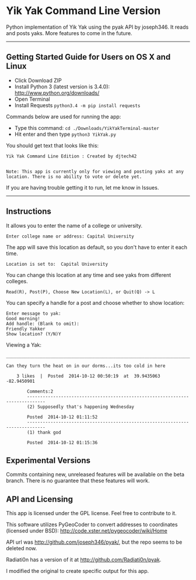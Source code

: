 Yik Yak Command Line Version
==============

Python implementation of Yik Yak using the pyak API by joseph346. It reads and posts yaks. More features to come in the future.

--------------------------------------------------------------------------------------
## Getting Started Guide for Users on OS X and Linux

- Click Download ZIP
- Install Python 3 (latest version is 3.4.0): http://www.python.org/downloads/
- Open Terminal
- Install Requests ```python3.4 -m pip install requests```

Commands below are used for running the app:
- Type this command: ```cd ./Downloads/YikYakTerminal-master```
- Hit enter and then type ```python3 YikYak.py```

You should get text that looks like this:

    Yik Yak Command Line Edition : Created by djtech42
    
    
    Note: This app is currently only for viewing and posting yaks at any location. There is no ability to vote or delete yet.

If you are having trouble getting it to run, let me know in Issues.

--------------------------------------------------------------------------------------

## Instructions

It allows you to enter the name of a college or university.

```Enter college name or address: Capital University ```

The app will save this location as default, so you don't have to enter it each time. 

```Location is set to:  Capital University ```

You can change this location at any time and see yaks from different colleges.

```Read(R), Post(P), Choose New Location(L), or Quit(Q) -> L```

You can specify a handle for a post and choose whether to show location:

    Enter message to yak: 
    Good morning!
    Add handle: (Blank to omit): 
    Friendly Yakker
    Show location? (Y/N)Y


Viewing a Yak:

    _____________________________________________________________________________________________
    
    Can they turn the heat on in our dorms...its too cold in here
    
    	3 likes  |  Posted  2014-10-12 00:50:19  at  39.9435063 -82.9450901
    
    		Comments:2
    		-----------------------------------------------------------------------------
    		(2) Supposedly that's happening Wednesday 
    
    		Posted  2014-10-12 01:11:52
    		-----------------------------------------------------------------------------
    		(1) thank god  
    
    		Posted  2014-10-12 01:15:36

## Experimental Versions

Commits containing new, unreleased features will be available on the beta branch. There is no guarantee that these features will work.
    		
## API and Licensing

This app is licensed under the GPL license. Feel free to contribute to it.

This software utilizes PyGeoCoder to convert addresses to coordinates (licensed under BSD): http://code.xster.net/pygeocoder/wiki/Home

API url was http://github.com/joseph346/pyak/, but the repo seems to be deleted now.

Radiati0n has a version of it at http://github.com/Radiati0n/pyak. 

I modified the original to create specific output for this app.
